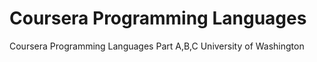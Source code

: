 # Coursera Programming Languages

Coursera Programming Languages Part A,B,C
University of Washington
